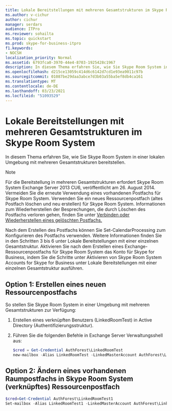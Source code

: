 ```yaml
---
title: Lokale Bereitstellungen mit mehreren Gesamtstrukturen im Skype Room System
ms.author: v-cichur
author: cichur
manager: serdars
audience: ITPro
ms.reviewer: sohailta
ms.topic: quickstart
ms.prod: skype-for-business-itpro
f1.keywords:
- NOCSH
localization_priority: Normal
ms.assetid: 6793fca0-3970-44e4-8703-1925428c1967
description: In diesem Thema erfahren Sie, wie Sie Skype Room System in einer lokalen Umgebung mit mehreren Gesamtstrukturen bereitstellen.
ms.openlocfilehash: d215ce13059c414d6c6142d7cd1e93ea9011c97b
ms.sourcegitcommit: 01087be29daa3abce7d3b03a55ba5ef8db4ca161
ms.translationtype: MT
ms.contentlocale: de-DE
ms.lasthandoff: 03/23/2021
ms.locfileid: "51093529"
---
```

# <a name="skype-room-system-multiple-forest-on-premises-deployments"></a>Lokale Bereitstellungen mit mehreren Gesamtstrukturen im Skype Room System
 
In diesem Thema erfahren Sie, wie Sie Skype Room System in einer lokalen Umgebung mit mehreren Gesamtstrukturen bereitstellen.
  
> [!NOTE]
> Für die Bereitstellung in mehreren Gesamtstrukturen erfordert Skype Room System Exchange Server 2013 CU6, veröffentlicht am 26. August 2014. Vermeiden Sie die erneute Verwendung eines vorhandenen Postfachs für Skype Room System. Verwenden Sie ein neues Ressourcenpostfach (altes Postfach löschen und neu erstellen) für Skype Room System. Informationen zum Wiederherstellen der Besprechungen, die durch Löschen des Postfachs verloren gehen, finden Sie unter [Verbinden oder Wiederherstellen eines gelöschten Postfachs.](/exchange/connect-or-restore-a-deleted-mailbox-exchange-2013-help) 
  
Nach dem Erstellen des Postfachs können Sie Set-CalendarProcessing zum Konfigurieren des Postfachs verwenden. Weitere Informationen finden Sie in den Schritten 3 bis 6 unter Lokale Bereitstellungen mit einer einzelnen Gesamtstruktur. Aktivieren Sie nach dem Erstellen eines Exchange-Ressourcenpostfachs für Skype Room System das Konto für Skype for Business, indem Sie die Schritte unter Aktivieren von Skype Room System Accounts for Skype for Business unter Lokale Bereitstellungen mit einer einzelnen Gesamtstruktur ausführen.
  
## <a name="option-1-create-a-new-resource-mailbox"></a>Option 1: Erstellen eines neuen Ressourcenpostfachs

So stellen Sie Skype Room System in einer Umgebung mit mehreren Gesamtstrukturen zur Verfügung:
  
1. Erstellen eines verknüpften Benutzers (LinkedRoomTest) in Active Directory (Authentifizierungsstruktur).
    
2. Führen Sie die folgenden Befehle in Exchange Server Verwaltungsshell aus:
    
   ```powershell
   $cred = Get-Credential AuthForest\LinkedRoomTest
   new-mailbox -Alias LinkedRoomTest -LinkedMasterAccount AuthForest\LinkedRoomTest -LinkedDomainController AuthForest-4939.AuthForest.extest.contoso.com -UserPrincipalName LinkedRoomTest@ExchangeForest.contoso.comm -Name LinkedRoomTest -LinkedCredential $cred -LinkedRoom
   ```

## <a name="option-2-change-an-existing-room-mailbox-to-skype-room-system-linked-resource-mailbox"></a>Option 2: Ändern eines vorhandenen Raumpostfachs in Skype Room System (verknüpftes) Ressourcenpostfach

```powershell
$cred=Get-Credential AuthForest\LinkedRoomTest1
Set-mailbox -Alias LinkedRoomTest1 -LinkedMasterAccount AuthForest\LinkedRoomTest1 -LinkedDomainController AuthForest-4939.AuthForest.extest.contoso.com -Name LinkedRoomTest1 -LinkedCredential $cred -Identity LinkedRoomTest1
```